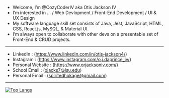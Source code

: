 - Welcome, I’m @CozyCoderIV aka Otis Jackson IV
- I’m interested in ... / Web Devlopment / Front-End Development / UI & UX Design 
- My software language skill set consists of Java, Jest, JavaScript, HTML, CSS, React.js, MySQL, & Material UI.
- I’m always open to collaborate with other devs on a presentable set of Front-End & CRUD projects.

____________________________________________________________________________
- LinkedIn : (https://www.linkedin.com/in/otis-jackson4/)
- Instagram : (https://www.instagram.com/o.j.daprince_iv/)
- Personal Website : (https://www.orjacksoniv.com/)
- School Email : (ojacks7@lsu.edu)
- Personal Email : (spiritedhokage@gmail.com)

____________________________________________________________________________
<!---
CozyCoderIV/CozyCoderIV is a ✨ special ✨ repository because its `README.md` (this file) appears on your GitHub profile.
You can click the Preview link to take a look at your changes.
--->




[![Top Langs](https://github-readme-stats.vercel.app/api/top-langs/?username=CozyCoderIV&layout=compact&theme=onedark)](https://github.com/anuraghazra/github-readme-stats)
